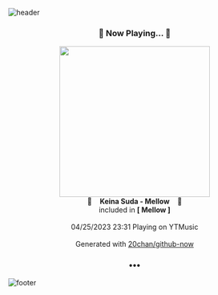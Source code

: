 ![header](https://capsule-render.vercel.app/api?type=wave&height=170&section=header&fontColor=090707&fontAlignX=45&fontAlignY=65&fontSize=100)

<h3 align="center">🎵 Now Playing... 🎵</h3>
<p align="center">
  <a href="https://music.youtube.com/watch?v=bJuPW59rmNQ">
    <img width="300" src="https://lh3.googleusercontent.com/jG4x1o-04bAOfxHT1yy3rPOk2EIi1sEofD4L7z2RzaOSwIVx9JDKZEVBlE_QjgL-FYfGe5LQ_Ek2EvUtEw">
  </a>
  <br>
  🎵&nbsp&nbsp&nbsp <b>Keina Suda - Mellow</b> &nbsp&nbsp&nbsp🎵
  <br>
  included in <b>[ Mellow ]</b>
  
  <br />
  <br />
  04/25/2023 23:31 Playing on YTMusic
  <br />
  <br />
  Generated with <a href="https://github.com/20chan/github-now">20chan/github-now</a>
</p>

<h3 align="center">•••</h3>

![footer](https://capsule-render.vercel.app/api?type=wave&height=150&section=footer)
